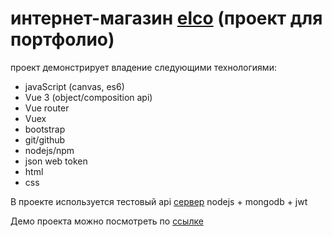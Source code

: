 # интернет-магазин [elco](http://134.0.117.85:1111/) (проект для портфолио)

проект демонстрирует владение следующими технологиями:

- javaScript (canvas, es6)
- Vue 3 (object/composition api)
- Vue router
- Vuex
- bootstrap
- git/github
- nodejs/npm
- json web token
- html
- css

В проекте используется тестовый api [сервер](https://github.com/lokilok1993/Node.js_api_sample)
nodejs + mongodb + jwt

Демо проекта можно посмотреть по [ссылке](http://134.0.117.85:1111/)
